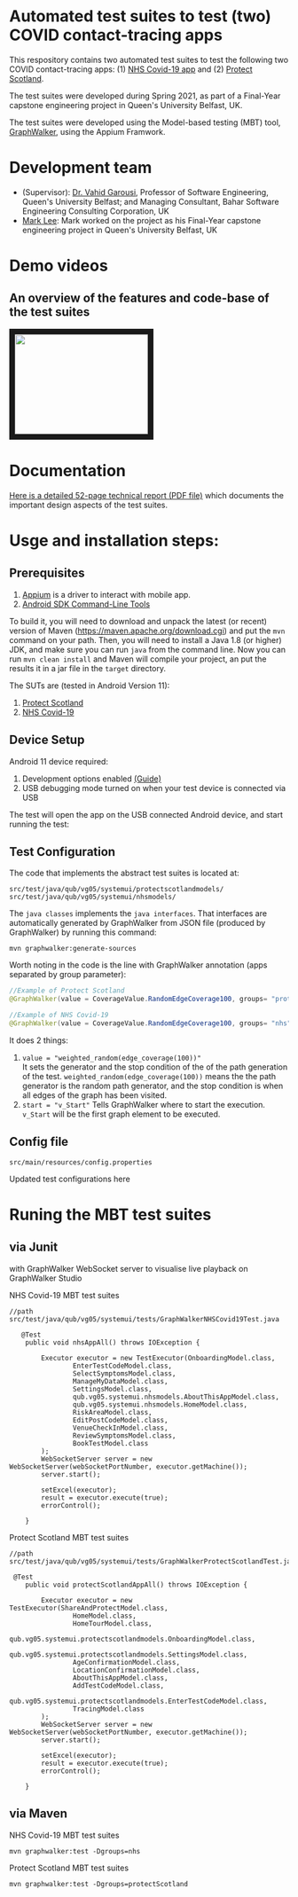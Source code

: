 # Automated test suites to test (two) COVID contact-tracing apps 

This respository contains two automated test suites to test the following two COVID contact-tracing apps: (1) [NHS Covid-19 app](https://play.google.com/store/apps/details?id=uk.nhs.covid19.production) and (2) [Protect Scotland](https://play.google.com/store/apps/details?id=gov.scot.covidtracker).

The test suites were developed during Spring 2021, as part of a Final-Year capstone engineering project in Queen's University Belfast, UK.

The test suites were developed using the Model-based testing (MBT) tool, [GraphWalker](http://graphwalker.github.io), using the Appium Framwork.

# Development team 
* (Supervisor): [Dr. Vahid Garousi](https://www.vgarousi.com), Professor of Software Engineering, Queen's University Belfast; and Managing Consultant, Bahar Software Engineering Consulting Corporation, UK
* [Mark Lee](https://www.linkedin.com/in/mark-lee-928373172/): Mark worked on the project as his Final-Year capstone engineering project in Queen's University Belfast, UK

# Demo videos
## An overview of the features and code-base of the test suites

<a href="http://www.youtube.com/watch?feature=player_embedded&v=fqBqYCP4vyA" target="_blank"><img src="http://img.youtube.com/vi/fqBqYCP4vyA/0.jpg" 
 width="240" height="180" border="10" /></a>
 
# Documentation

[Here is a detailed 52-page technical report (PDF file)](https://github.com/vgarousi/MBTofCOVIDapps/blob/595dde126f50d6a6fe27698be23cf0609a45f0be/docs/Technical%20report-%20MBTofCOVIDapps-May%2017.pdf) which documents the important design aspects of the test suites.


# Usge and installation steps:

## Prerequisites
1. [Appium](http://appium.io/) is a driver to interact with mobile app.
2. [Android SDK Command-Line Tools](https://developer.android.com/studio/command-line)

To build it, you will need to download and unpack the latest (or recent) version of Maven (https://maven.apache.org/download.cgi)
and put the `mvn` command on your path.
Then, you will need to install a Java 1.8 (or higher) JDK, and make sure you can run `java` from the command line.
Now you can run `mvn clean install` and Maven will compile your project, 
an put the results it in a jar file in the `target` directory.

The SUTs are (tested in Android Version 11):
1. [Protect Scotland](https://play.google.com/store/apps/details?id=gov.scot.covidtracker&hl=en_GB&gl=US)
2. [NHS Covid-19](https://play.google.com/store/apps/details?id=uk.nhs.covid19.production&hl=en_GB&gl=US) 

## Device Setup
Android 11 device required: 
   1. Development options enabled [(Guide)](https://www.howtogeek.com/129728/how-to-access-the-developer-options-menu-and-enable-usb-debugging-on-android-4.2/#:~:text=How%20to%20Access%20the%20Developer,and%20find%20the%20Build%20number.&text=Tap%20the%20Build%20number%20field%20seven%20times%20to%20enable%20Developer%20Options.)  
   2. USB debugging mode turned on when your test device is connected via USB

The test will open the app on the USB connected Android device, and start running the test:

## Test Configuration
The code that implements the abstract test suites is located at:

```
src/test/java/qub/vg05/systemui/protectscotlandmodels/
src/test/java/qub/vg05/systemui/nhsmodels/
```

The `java classes` implements the `java interfaces`. That interfaces are automatically generated by GraphWalker from JSON file (produced by GraphWalker) by running this command:

```
mvn graphwalker:generate-sources
```

Worth noting in the code is the line with GraphWalker annotation (apps separated by group parameter):

```java
//Example of Protect Scotland
@GraphWalker(value = CoverageValue.RandomEdgeCoverage100, groups= "protectScotland")

//Example of NHS Covid-19
@GraphWalker(value = CoverageValue.RandomEdgeCoverage100, groups= "nhs")
```

It does 2 things:

1.  `value = "weighted_random(edge_coverage(100))"`<br>
It sets the generator and the stop condition of the of the path generation of the test. `weighted_random(edge_coverage(100))` means
the the path generator is the random path generator, and the stop condition is when all edges of the graph has been visited.
2. `start = "v_Start"`
Tells GraphWalker where to start the execution. `v_Start` will be the first graph element to be executed.

## Config file
```
src/main/resources/config.properties
```
Updated test configurations here

# Runing the MBT test suites

## via Junit
with GraphWalker WebSocket server to visualise live playback on GraphWalker Studio

NHS Covid-19 MBT test suites

```
//path
src/test/java/qub/vg05/systemui/tests/GraphWalkerNHSCovid19Test.java

   @Test
    public void nhsAppAll() throws IOException {

        Executor executor = new TestExecutor(OnboardingModel.class,
                EnterTestCodeModel.class,
                SelectSymptomsModel.class,
                ManageMyDataModel.class,
                SettingsModel.class,
                qub.vg05.systemui.nhsmodels.AboutThisAppModel.class,
                qub.vg05.systemui.nhsmodels.HomeModel.class,
                RiskAreaModel.class,
                EditPostCodeModel.class,
                VenueCheckInModel.class,
                ReviewSymptomsModel.class,
                BookTestModel.class
        );
        WebSocketServer server = new WebSocketServer(webSocketPortNumber, executor.getMachine());
        server.start();

        setExcel(executor);
        result = executor.execute(true);
        errorControl();

    }

```

Protect Scotland MBT test suites
```
//path
src/test/java/qub/vg05/systemui/tests/GraphWalkerProtectScotlandTest.java

 @Test
    public void protectScotlandAppAll() throws IOException {

        Executor executor = new TestExecutor(ShareAndProtectModel.class,
                HomeModel.class,
                HomeTourModel.class,
                qub.vg05.systemui.protectscotlandmodels.OnboardingModel.class,
                qub.vg05.systemui.protectscotlandmodels.SettingsModel.class,
                AgeConfirmationModel.class,
                LocationConfirmationModel.class,
                AboutThisAppModel.class,
                AddTestCodeModel.class,
                qub.vg05.systemui.protectscotlandmodels.EnterTestCodeModel.class,
                TracingModel.class
        );
        WebSocketServer server = new WebSocketServer(webSocketPortNumber, executor.getMachine());
        server.start();

        setExcel(executor);
        result = executor.execute(true);
        errorControl();

    }
```

## via Maven
NHS Covid-19 MBT test suites
```
mvn graphwalker:test -Dgroups=nhs  
```

Protect Scotland MBT test suites
```
mvn graphwalker:test -Dgroups=protectScotland  
```
